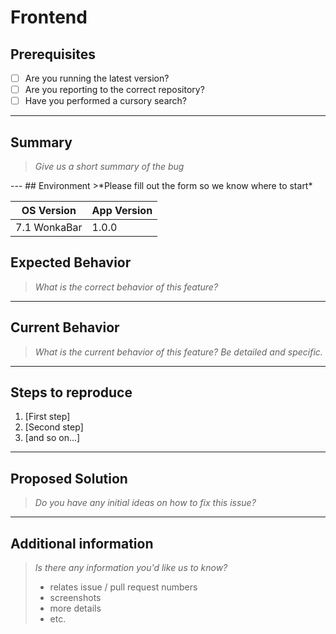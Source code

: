 # Frontend

## Prerequisites

- [ ] Are you running the latest version?
- [ ] Are you reporting to the correct repository?
- [ ] Have you performed a cursory search?
---
## Summary

>*Give us a short summary of the bug*

<Text goes here>
---
## Environment
>*Please fill out the form so we know where to start*

| OS Version   | App Version |
| ------------ | ----------- |
| 7.1 WonkaBar | 1.0.0       |

## Expected Behavior
>*What is the correct behavior of this feature?*
<Text goes here>

---
## Current Behavior
>*What is the current behavior of this feature? Be detailed and specific.*
<Text goes here>

---
## Steps to reproduce

1. [First step]
2. [Second step]
3. [and so on...]

---
## Proposed Solution
>*Do you have any initial ideas on how to fix this issue?*

---
## Additional information

>*Is there any information you'd like us to know?*
>
>- relates issue / pull request numbers
>- screenshots
>- more details
>- etc.
